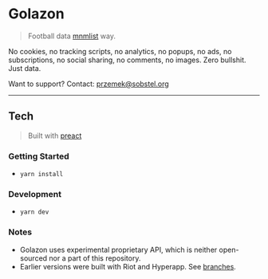 # Golazon

> Football data [mnmlist](http://mnmlist.com/w/) way.

No cookies, no tracking scripts, no analytics, no popups, no ads,
no subscriptions, no social sharing, no comments, no images.
Zero bullshit. Just data.

Want to support? Contact: przemek@sobstel.org

---

## Tech

> Built with [preact](https://github.com/developit/preact)

### Getting Started

- `yarn install`

### Development

- `yarn dev`

### Notes

- Golazon uses experimental proprietary API, which is neither open-sourced
  nor a part of this repository.
- Earlier versions were built with Riot and Hyperapp.
  See [branches](https://github.com/sobstel/golazon/branches).
